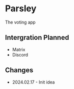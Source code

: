 # Parsley

The voting app

## Intergration Planned

- Matrix
- Discord

## Changes

- 2024.02.17 - Init idea

